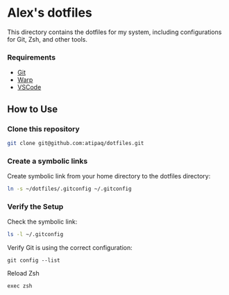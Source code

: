 # Alex's dotfiles

This directory contains the dotfiles for my system, including configurations for Git, Zsh, and other tools.

### Requirements

- [Git](https://git-scm.com/downloads/mac)
- [Warp](https://docs.warp.dev/getting-started/getting-started-with-warp)
- [VSCode](https://code.visualstudio.com/download)

## How to Use

### Clone this repository

```zsh
git clone git@github.com:atipaq/dotfiles.git
```

### Create a symbolic links

Create symbolic link from your home directory to the dotfiles directory:

```bash
ln -s ~/dotfiles/.gitconfig ~/.gitconfig
```

### Verify the Setup

Check the symbolic link:

```bash
ls -l ~/.gitconfig
```

Verify Git is using the correct configuration:

```
git config --list
```

Reload Zsh

```
exec zsh
```
